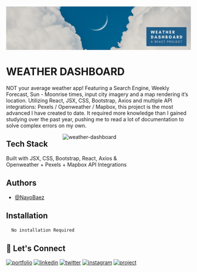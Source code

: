 [![MasterHead](https://raw.githubusercontent.com/NayoBaez/React-Weather-Project/master/GITHUB%20README%20BANNER%20-%20WEATHER-REACT.png)](https://nayobaez.com)

# WEATHER DASHBOARD 

NOT your average weather app! Featuring a Search Engine, Weekly Forecast, Sun - Moonrise times, input city imagery and a map rendering it’s location. Utilizing React, JSX, CSS, Bootstrap, Axios and multiple API integrations: Pexels / Openweather / Mapbox, this project is the most advanced I have created to date. It required more knowledge than I gained studying over the past year, pushing me to read a lot of documentation to solve complex errors on my own.

<img align="right" alt="weather-dashboard" width="350" src="http://nayobaez.com/images/React-Weather.png"></img>

## Tech Stack

Built with JSX, CSS, Bootstrap, React, Axios & <br>
Openweather + Pexels + Mapbox API Integrations




## Authors

- [@NayoBaez](https://www.github.com/nayobaez)


## Installation


```bash
  No installation Required
```
    
## 🔗 Let's Connect
[![portfolio](https://img.shields.io/badge/my_portfolio-000?style=for-the-badge&logo=ko-fi&logoColor=white)](https://nayobaez.com/)
[![linkedin](https://img.shields.io/badge/linkedin-0A66C2?style=for-the-badge&logo=linkedin&logoColor=white)](https://www.linkedin.com/nayobaezfeliz)
[![twitter](https://img.shields.io/badge/twitter-1DA1F2?style=for-the-badge&logo=twitter&logoColor=white)](https://twitter.com/nayobaez)
[![instagram](https://img.shields.io/badge/instagram-DE3C7C?style=for-the-badge&logo=instagram&logoColor=white)](https://instagram.com/nayobaez)
[![project](https://img.shields.io/badge/project_link-96C43A?style=for-the-badge&logo=tp-link&logoColor=white)](https://cosmic-biscochitos-a7e556.netlify.app/)



